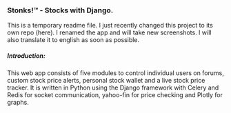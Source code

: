 ### Stonks!:tm:  -  Stocks with Django.
This is a temporary readme file. I just recently changed this project to its own repo (here).
I renamed the app and will take new screenshots. I will also translate it to english as soon as possible.
<h5>Introduction:</h5>
<p>This web app consists of five modules to control individual users on forums, custom stock price alerts, personal stock wallet and a live stock price tracker. It is written in Python using the Django framework with Celery and Redis for socket communication, yahoo-fin for price checking and Plotly for graphs.</p>
